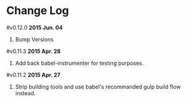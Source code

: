 Change Log
===

#v0.12.0
**2015 Jun. 04**

1. Bump Versions

#v0.11.3
**2015 Apr. 28**

1. Add back babel-instrumenter for testing purposes.

#v0.11.2
**2015 Apr. 27**

1. Strip building tools and use babel's recommanded gulp build flow instead.
